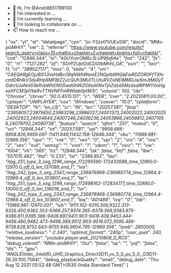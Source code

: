 - 👋 Hi, I’m @Ansh8851789130
- 👀 I’m interested in ...
- 🌱 I’m currently learning ...
- 💞️ I’m looking to collaborate on ...
- 📫 How to reach me ...

<!---
Ansh8851789130/Ansh8851789130 is a ✨ special ✨ repository because its `README.md` (this file) appears on your GitHub profile.
You can click the Preview link to take a look at your changes.
--->
{
  "ns": "yt",
  "el": "detailpage",
  "cpn": "jic-Y2zx01VUEsSW",
  "docid": "MMo-pioMHIY",
  "ver": 2,
  "referrer": "https://www.youtube.com/results?search_query=class+10+maths+chapter+2+magnet+brains+full+chapter",
  "cmt": "12846.344",
  "ei": "_k0UYcerOM6c3LUP9fafiAk",
  "fmt": "242",
  "fs": "0",
  "rt": "7127.282",
  "of": "SOrPZUplOdCDGtbMhhI_OA",
  "euri": "",
  "lact": 11,
  "cl": "389527117",
  "mos": 0,
  "state": "4",
  "vm": "CAEQARgEOjJBS1JhaHdBc09qNWhWamE2NGplbWllQkEwRDZOR0FfTXhrcmtDRnlkV3duRHp6MFBtZ2JcQUh3MUlTLUtuRVZoNElMMDJwSmJtMi0yTGdrcVJaNnI5SkRvbWhENG5wdGhWZG9sd0NxTjhZdzdSMzdxdlRPMlY0aHgxaXFCM3pYbkRvTTNVNFFmRWlab0ptM3I",
  "volume": 100,
  "cbr": "Chrome",
  "cbrver": "92.0.4515.131",
  "c": "WEB",
  "cver": "2.20210811.00.00",
  "cplayer": "UNIPLAYER",
  "cos": "Windows",
  "cosver": "10.0",
  "cplatform": "DESKTOP",
  "hl": "en_US",
  "cr": "IN",
  "len": "20257.581",
  "fexp": "23858057,23975650,23983296,23986027,24001373,24002022,24002025,24002923,24004644,24007246,24036236,24053866,24058812,24071956,24079702,24080738",
  "feature": "search",
  "afmt": "251",
  "muted": "0",
  "vct": "12846.344",
  "vd": "20257.581",
  "vpl": "9958.666-9958.826,9959.097-11411.849,11432.158-12846.344",
  "vbu": "11989.981-12969.356",
  "vpa": "1",
  "vsk": "0",
  "ven": "0",
  "vpr": "2",
  "vrs": "4",
  "vns": "2",
  "vec": "null",
  "vemsg": "",
  "vvol": "1",
  "vdom": "1",
  "vsrc": "1",
  "vw": "1004",
  "vh": "565",
  "lct": "12846.344",
  "lsk": false,
  "lmf": false,
  "lbw": "557015.482",
  "lhd": "0.233",
  "lst": "2386.852",
  "laa": "itag_251_type_3_seg_1296_range_172295590-172432688_time_12960.0-12970.0_off_0_len_137099_end_1",
  "lva": "itag_242_type_3_seg_2347_range_236876968-236980774_time_12964.4-12969.4_off_0_len_103807_end_1",
  "lar": "itag_251_type_3_seg_1299_range_172698162-172834177_time_12990.0-13000.0_off_0_len_136016_end_1",
  "lvr": "itag_242_type_3_seg_2347_range_236876968-236980774_time_12964.4-12969.4_off_0_len_103807_end_1",
  "laq": "401489",
  "lvq": "0",
  "lab": "11989.981-12970.001",
  "lvb": "9111.102-9315.306,9322.313-9326.450,9362.353-9366.257,9374.365-9378.369,9383.875-9386.811,9395.386-9406.697,9411.903-9418.409,9453.444-9456.480,9482.473-9498.389,9512.903-9516.072,9595.486-9738.628,9752.643-9755.946,9904.795-12969.356",
  "ismb": 2850000,
  "relative_loudness": "-2.340",
  "optimal_format": "240p",
  "user_qual": 240,
  "release_version": "youtube.player.web_20210808_0_RC0",
  "debug_videoId": "MMo-pioMHIY",
  "0sz": "false",
  "op": "",
  "yof": "false",
  "dis": "",
  "gpu": "ANGLE_(Intel,_Intel(R)_UHD_Graphics_Direct3D11_vs_5_0_ps_5_0,_D3D11-26.20.100.7584)",
  "debug_playbackQuality": "small",
  "debug_date": "Thu Aug 12 2021 05:52:48 GMT+0530 (India Standard Time)"
}
